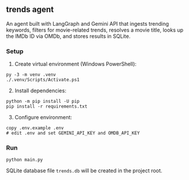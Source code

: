 ## trends agent

An agent built with LangGraph and Gemini API that ingests trending keywords, filters for movie-related trends, resolves a movie title, looks up the IMDb ID via OMDb, and stores results in SQLite.

### Setup

1. Create virtual environment (Windows PowerShell):
```
py -3 -m venv .venv
./.venv/Scripts/Activate.ps1
```

2. Install dependencies:
```
python -m pip install -U pip
pip install -r requirements.txt
```

3. Configure environment:
```
copy .env.example .env
# edit .env and set GEMINI_API_KEY and OMDB_API_KEY
```

### Run
```
python main.py
```

SQLite database file `trends.db` will be created in the project root.


